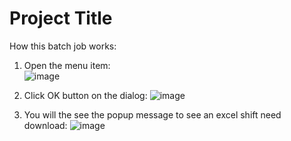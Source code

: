 # Project Title

How this batch job works:

1. Open the menu item:<br/>
![image](https://user-images.githubusercontent.com/14832260/221414010-7609479d-ffb7-4e8b-8320-7535aba9d70b.png)

2. Click OK  button on the dialog:
  ![image](https://user-images.githubusercontent.com/14832260/221414133-955abeab-0ebc-44f7-af2b-d52230b2ff3f.png)


3.  You will the see the popup message to see an excel shift need download:
 ![image](https://user-images.githubusercontent.com/14832260/221414207-d1307293-854f-4bbb-8e07-f32bb6cc7936.png)



